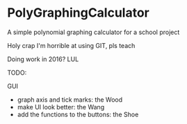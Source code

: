 # PolyGraphingCalculator
A simple polynomial graphing calculator for a school project

Holy crap I'm horrible at using GIT, pls teach

Doing work in 2016? LUL

TODO:

GUI 

- graph axis and tick marks: the Wood
- make UI look better: the Wang
- add the functions to the buttons: the Shoe
